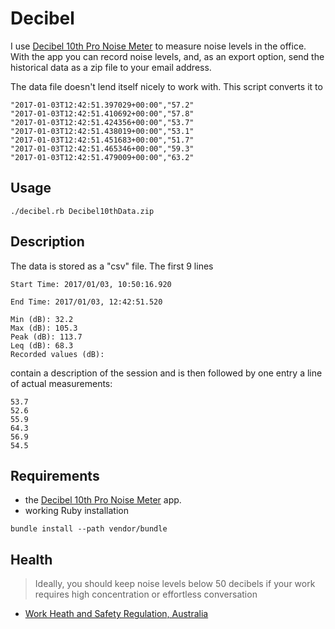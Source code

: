 # Decibel

I use [Decibel 10th Pro Noise Meter](http://skypaw.com/decibel10th.html) to measure noise levels in the office. With the app you can record noise levels, and, as an export option, send the historical data as a zip file to your email address.

The data file doesn't lend itself nicely to work with. This script converts it to

```
"2017-01-03T12:42:51.397029+00:00","57.2"
"2017-01-03T12:42:51.410692+00:00","57.8"
"2017-01-03T12:42:51.424356+00:00","53.7"
"2017-01-03T12:42:51.438019+00:00","53.1"
"2017-01-03T12:42:51.451683+00:00","51.7"
"2017-01-03T12:42:51.465346+00:00","59.3"
"2017-01-03T12:42:51.479009+00:00","63.2"
```

## Usage

```
./decibel.rb Decibel10thData.zip
```

## Description

The data is stored as a "csv" file. The first 9 lines

```
Start Time: 2017/01/03, 10:50:16.920

End Time: 2017/01/03, 12:42:51.520

Min (dB): 32.2
Max (dB): 105.3
Peak (dB): 113.7
Leq (dB): 68.3
Recorded values (dB):
```

contain a description of the session and is then followed by one entry a line of actual measurements:

```
53.7
52.6
55.9
64.3
56.9
54.5
```

## Requirements

* the [Decibel 10th Pro Noise Meter](http://skypaw.com/decibel10th.html) app.
* working Ruby installation

```
bundle install --path vendor/bundle
```

## Health

> Ideally, you should keep noise levels below  50 decibels if your work requires high concentration or effortless conversation
- [Work Heath and Safety Regulation, Australia](http://www.safework.nsw.gov.au/health-and-safety/safety-topics-a-z/noise-at-work)

